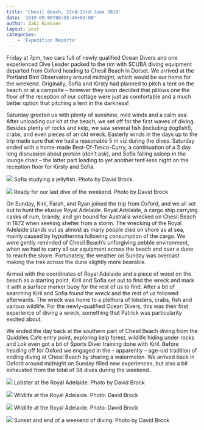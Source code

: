 ```yaml
---
title: 'Chesil Beach, 22nd-23rd June 2019'
date: '2019-09-08T00:55:45+01:00'
author: Zaki Nielsen
layout: post
categories:
    - 'Expedition Reports'
---
```


Friday at 7pm, two cars full of newly qualified Ocean Divers and one experienced Dive Leader packed to the rim with SCUBA diving equipment departed from Oxford heading to Chesil Beach in Dorset. We arrived at the Portland Bird Observatory around midnight, which would be our home for the weekend. Originally, Sofia and Kirsty had planned to pitch a tent on the beach or at a campsite – however they soon decided that pillows one the floor of the reception of our cottage were just as comfortable and a much better option that pitching a tent in the darkness!

Saturday greeted us with plenty of sunshine, mild winds and a calm sea. After unloading our kit at the beach, we set off for the first waves of diving. Besides plenty of rocks and kelp, we saw several fish (including dogfish!), crabs, and even pieces of an old wreck. Easterly winds in the days up to the trip made sure that we had a reasonable 5 m viz during the dives. Saturday ended with a home-made Best-Of-Tesco-Curry, a continuation of a 3 day long discussion about protein (don’t ask), and Sofia falling asleep in the lounge chair – the latter part leading to yet another tent-less night on the reception floor for Kirsty and Sofia.

![](https://ouueg.com/wp-content/uploads/2019/09/DSCF2783-2500x1875.jpeg)
Sofia studying a jellyfish. Photo by David Brock.

![](https://ouueg.com/wp-content/uploads/2019/09/IMG_3231-2500x1875.jpg)
Ready for our last dive of the weekend. Photo by David Brock

On Sunday, Kiril, Farah, and Ryan joined the trip from Oxford, and we all set out to hunt the elusive Royal Adelaide. Royal Adelaide, a cargo ship carrying casks of rum, brandy, and gin bound for Australia wrecked on Chesil Beach in 1872 when seeking shelter from a storm. The wrecking of the Royal Adelaide stands out as almost as many people died on shore as at sea, mainly caused by hypothermia following consumption of the cargo. We were gently reminded of Chesil Beach’s unforgiving pebble environment, when we had to carry all our equipment across the beach and over a dune to reach the shore. Fortunately, the weather on Sunday was overcast making the trek across the dune slightly more bearable.

Armed with the coordinates of Royal Adelaide and a piece of wood on the beach as a starting point, Kiril and Sofia set out to find the wreck and mark it with a surface marker buoy for the rest of us to find. After a bit of searching Kiril and Sofia found the wreck and the rest of us followed afterwards. The wreck was home to a plethora of lobsters, crabs, fish and various wildlife. For the newly-qualified Ocean Divers, this was their first experience of diving a wreck, something that Patrick was particularity excited about.

We ended the day back at the southern part of Chesil Beach diving from the Quiddles Cafe entry point, exploring kelp forest, wildlife hiding under rocks and Lok even got a bit of Sports Diver training done with Kiril. Before heading off for Oxford we engaged in the – apparently – age-old tradition of ending diving at Chesil Beach by sharing a watermelon. We arrived back in Oxford around midnight on Sunday filled new experiences, but also a bit exhausted from the total of 34 dives during the weekend.

![](https://ouueg.com/wp-content/uploads/2019/09/DSCF2786-2500x1875.jpeg)
Lobster at the Royal Adelaide. Photo by David Brock

![](https://ouueg.com/wp-content/uploads/2019/09/DSCF2787-2500x1875.jpeg)
Wildlife at the Royal Adelaide. Photo: David Brock

![](https://ouueg.com/wp-content/uploads/2019/09/DSCF2789-2500x1875.jpeg)
Wildlife at the Royal Adelaide. Photo: David Brock

![](https://ouueg.com/wp-content/uploads/2019/09/IMG_3234-1875x2500.jpg)
Sunset and end of a weekend of diving. Photo by David Brock
